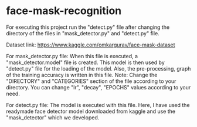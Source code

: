 # face-mask-recognition
For executing this project run the "detect.py" file after changing the directory of the files in "mask_detector.py" and "detect.py" file.

Dataset link: https://www.kaggle.com/omkargurav/face-mask-dataset

For mask_detector.py file:
When this file is executed, a "mask_detector.model" file is created. This model is then used by "detect.py" file for the loading of the model. Also, the pre-processing, graph of the training accuracy is written in this file.
Note: Change the "DIRECTORY" and "CATEGORIES" section of the file according to your directory. You can change "lr", "decay", "EPOCHS" values according to your need.

For detect.py file:
The model is executed with this file. Here, I have used the readymade face detector model downloaded from kaggle and use the "mask_detector" which we developed. 



